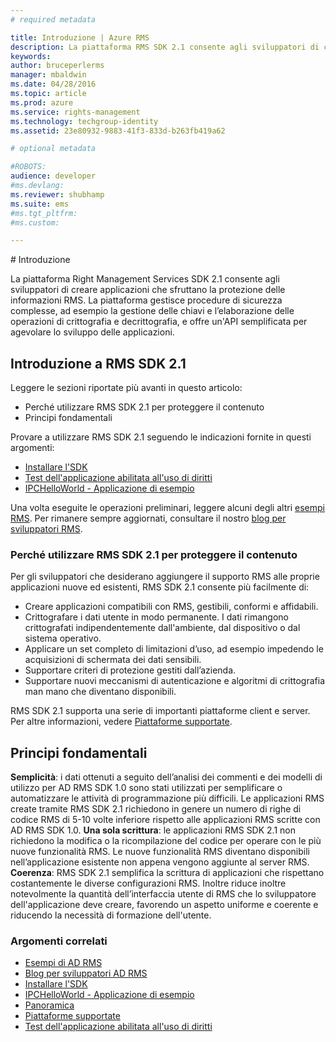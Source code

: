 ```yaml
---
# required metadata

title: Introduzione | Azure RMS
description: La piattaforma RMS SDK 2.1 consente agli sviluppatori di creare applicazioni che sfruttano la protezione delle informazioni RMS.
keywords:
author: bruceperlerms
manager: mbaldwin
ms.date: 04/28/2016
ms.topic: article
ms.prod: azure
ms.service: rights-management
ms.technology: techgroup-identity
ms.assetid: 23e80932-9883-41f3-833d-b263fb419a62

# optional metadata

#ROBOTS:
audience: developer
#ms.devlang:
ms.reviewer: shubhamp
ms.suite: ems
#ms.tgt_pltfrm:
#ms.custom:

---
```


﻿# Introduzione

La piattaforma Right Management Services SDK 2.1 consente agli sviluppatori di creare applicazioni che sfruttano la protezione delle informazioni RMS. La piattaforma gestisce procedure di sicurezza complesse, ad esempio la gestione delle chiavi e l’elaborazione delle operazioni di crittografia e decrittografia, e offre un'API semplificata per agevolare lo sviluppo delle applicazioni.

## Introduzione a RMS SDK 2.1

Leggere le sezioni riportate più avanti in questo articolo:

-   Perché utilizzare RMS SDK 2.1 per proteggere il contenuto
-   Principi fondamentali

Provare a utilizzare RMS SDK 2.1 seguendo le indicazioni fornite in questi argomenti:

-   [Installare l'SDK](create-your-first-rights-aware-application.md)
-   [Test dell'applicazione abilitata all'uso di diritti](running-your-first-application.md)
-   [IPCHelloWorld - Applicazione di esempio](how-to-build-your-first-application.md)

Una volta eseguite le operazioni preliminari, leggere alcuni degli altri [esempi RMS](samples.md). Per rimanere sempre aggiornati, consultare il nostro [blog per sviluppatori RMS](http://blogs.msdn.com/b/rms/).

### Perché utilizzare RMS SDK 2.1 per proteggere il contenuto

Per gli sviluppatori che desiderano aggiungere il supporto RMS alle proprie applicazioni nuove ed esistenti, RMS SDK 2.1 consente più facilmente di:

-   Creare applicazioni compatibili con RMS, gestibili, conformi e affidabili.
-   Crittografare i dati utente in modo permanente. I dati rimangono crittografati indipendentemente dall'ambiente, dal dispositivo o dal sistema operativo.
-   Applicare un set completo di limitazioni d’uso, ad esempio impedendo le acquisizioni di schermata dei dati sensibili.
-   Supportare criteri di protezione gestiti dall’azienda.
-   Supportare nuovi meccanismi di autenticazione e algoritmi di crittografia man mano che diventano disponibili.

RMS SDK 2.1 supporta una serie di importanti piattaforme client e server. Per altre informazioni, vedere [Piattaforme supportate](supported-platforms.md).

## Principi fondamentali

**Semplicità**: i dati ottenuti a seguito dell’analisi dei commenti e dei modelli di utilizzo per AD RMS SDK 1.0 sono stati utilizzati per semplificare o automatizzare le attività di programmazione più difficili. Le applicazioni RMS create tramite RMS SDK 2.1 richiedono in genere un numero di righe di codice RMS di 5-10 volte inferiore rispetto alle applicazioni RMS scritte con AD RMS SDK 1.0.
**Una sola scrittura**: le applicazioni RMS SDK 2.1 non richiedono la modifica o la ricompilazione del codice per operare con le più nuove funzionalità RMS. Le nuove funzionalità RMS diventano disponibili nell’applicazione esistente non appena vengono aggiunte al server RMS.
**Coerenza**: RMS SDK 2.1 semplifica la scrittura di applicazioni che rispettano costantemente le diverse configurazioni RMS. Inoltre riduce inoltre notevolmente la quantità dell’interfaccia utente di RMS che lo sviluppatore dell'applicazione deve creare, favorendo un aspetto uniforme e coerente e riducendo la necessità di formazione dell'utente.

### Argomenti correlati

* [Esempi di AD RMS](samples.md)
* [Blog per sviluppatori AD RMS](http://blogs.msdn.com/b/rms/)
* [Installare l'SDK](create-your-first-rights-aware-application.md)
* [IPCHelloWorld - Applicazione di esempio](how-to-build-your-first-application.md)
* [Panoramica](ad-rms-overview.md)
* [Piattaforme supportate](supported-platforms.md)
* [Test dell'applicazione abilitata all'uso di diritti](running-your-first-application.md)
 

 





<!--HONumber=Apr16_HO3-->



